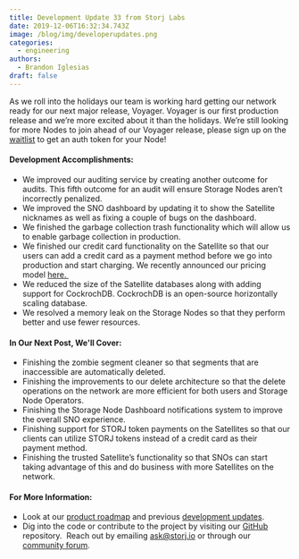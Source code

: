 ```yaml
---
title: Development Update 33 from Storj Labs
date: 2019-12-06T16:32:34.743Z
image: /blog/img/developerupdates.png
categories:
  - engineering
authors:
  - Brandon Iglesias
draft: false
---
```

As we roll into the holidays our team is working hard getting our network ready for our next major release, Voyager. Voyager is our first production release and we’re more excited about it than the holidays. We’re still looking for more Nodes to join ahead of our Voyager release, please sign up on the [waitlist](https://storj.io/sign-up-node-operator/) to get an auth token for your Node!

#### Development Accomplishments:

* We improved our auditing service by creating another outcome for audits. This fifth outcome for an audit will ensure Storage Nodes aren’t incorrectly penalized.  
* We improved the SNO dashboard by updating it to show the Satellite nicknames as well as fixing a couple of bugs on the dashboard.  
* We finished the garbage collection trash functionality which will allow us to enable garbage collection in production.  
* We finished our credit card functionality on the Satellite so that our users can add a credit card as a payment method before we go into production and start charging. We recently announced our pricing model [here. ](https://storj.io/blog/2019/11/announcing-pioneer-2-and-tardigrade.io-pricing/) 
* We reduced the size of the Satellite databases along with adding support for CockrochDB. CockrochDB is an open-source horizontally scaling database.  
* We resolved a memory leak on the Storage Nodes so that they perform better and use fewer resources. 

#### In Our Next Post, We'll Cover:

* Finishing the zombie segment cleaner so that segments that are inaccessible are automatically deleted.  
* Finishing the improvements to our delete architecture so that the delete operations on the network are more efficient for both users and Storage Node Operators.  
* Finishing the Storage Node Dashboard notifications system to improve the overall SNO experience.  
* Finishing support for STORJ token payments on the Satellites so that our clients can utilize STORJ tokens instead of a credit card as their payment method.  
* Finishing the trusted Satellite’s functionality so that SNOs can start taking advantage of this and do business with more Satellites on the network.  

#### For More Information: 

* Look at our [product roadmap](https://storjlabs.aha.io/published/01ee405b4bd8d14208c5256d70d73a38?page=1) and previous [development updates](https://storj.io/blog/2019/11/development-update-32-from-storj-labs/).  
* Dig into the code or contribute to the project by visiting our [GitHub](https://github.com/storj/storj) repository.  
  Reach out by emailing ask@storj.io or through our [community forum](https://forum.storj.io).
